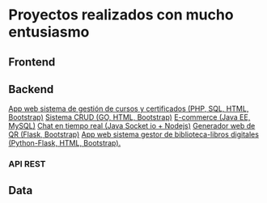 #	Proyectos realizados con mucho entusiasmo

##	Frontend
[]()
[]()



##	Backend
[App web sistema de gestión de cursos y certificados
(PHP, SQL, HTML, Bootstrap)](https://github.com/mssj-11/App_Cursos-Certificados)
[Sistema CRUD (GO, HTML, Bootstrap)](https://github.com/mssj-11/CRUD_GO_MySql)
[E-commerce (Java EE, MySQL)](https://github.com/mssj-11/Java-Ecommerce)
[Chat en tiempo real (Java Socket io + Nodejs)](https://github.com/mssj-11/RealTimeChatApp_Java_-_NodeJs)
[Generador web de QR (Flask, Bootstrap)](https://github.com/mssj-11/QR_Code_Generator)
[App web sistema gestor de biblioteca-libros digitales
(Python-Flask, HTML, Bootstrap).]()
###	API REST
[]()
[]()
[]()
[]()



##	Data
[]()
[]()
[]()


